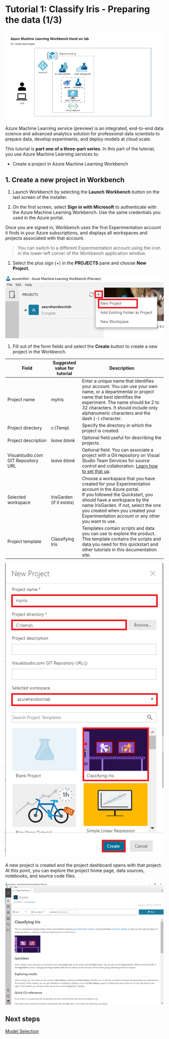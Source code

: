# Tutorial 1: Classify Iris - Preparing the data (1/3)

![architecture](./images/arch05.01.png)

Azure Machine Learning service (preview) is an integrated, end-to-end data science and advanced analytics solution for professional data scientists to prepare data, develop experiments, and deploy models at cloud scale.

This tutorial is **part one of a three-part series**. In this part of the tutorial, you use Azure Machine Learning services to:

* Create a project in Azure Machine Learning Workbench

## 1. Create a new project in Workbench

1. Launch Workbench by selecting the **Launch Workbench** button on the last screen of the installer. 

1. On the first screen, select **Sign in with Microsoft** to authenticate with the Azure Machine Learning Workbench. Use the same credentials you used in the Azure portal.

Once you are signed in, Workbench uses the first Experimentation account it finds in your Azure subscriptions, and displays all workspaces and projects associated with that account. 

> You can switch to a different Experimentation account using the icon in the lower-left corner of the Workbench application window.


1. Select the plus sign (+) in the **PROJECTS** pane and choose **New Project**.  

![New workspace](./images/20.png)

1. Fill out of the form fields and select the **Create** button to create a new project in the Workbench.

Field|Suggested value for tutorial|Description
---|---|---
Project name | myIris |Enter a unique name that identifies your account. You can use your own name, or a departmental or project name that best identifies the experiment. The name should be 2 to 32 characters. It should include only alphanumeric characters and the dash (-) character. 
Project directory | c:\Temp\ | Specify the directory in which the project is created.
Project description | _leave blank_ | Optional field useful for describing the projects.
Visualstudio.com GIT Repository URL |_leave blank_ | Optional field. You can associate a project with a Git repository on Visual Studio Team Services for source control and collaboration. [Learn how to set that up](https://docs.microsoft.com/azure/machine-learning/desktop-workbench/using-git-ml-project#step-3-set-up-a-machine-learning-project-and-git-repo). 
Selected workspace | IrisGarden (if it exists) | Choose a workspace that you have created for your Experimentation account in the Azure portal. <br/>If you followed the Quickstart, you should have a workspace by the name IrisGarden. If not, select the one you created when you created your Experimentation account or any other you want to use.
Project template | Classifying Iris | Templates contain scripts and data you can use to explore the product. This template contains the scripts and data you need for this quickstart and other tutorials in this documentation site. 

![New project](./images/21.png)
 
 A new project is created and the project dashboard opens with that project. At this point, you can explore the project home page, data sources, notebooks, and source code files. 

   ![Open project](./images/22.png)


## Next steps

[Model Selection](./06.ModelSelection.md)